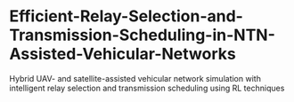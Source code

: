 # Efficient-Relay-Selection-and-Transmission-Scheduling-in-NTN-Assisted-Vehicular-Networks
Hybrid UAV- and satellite-assisted vehicular network simulation with intelligent relay selection and transmission scheduling using RL  techniques

